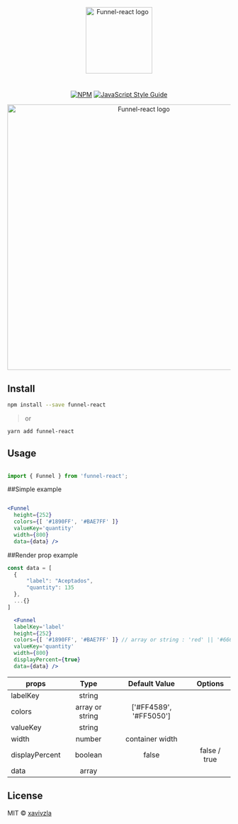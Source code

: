 <p align="center">
  <a href="https://github.com/xavivzla" rel="noopener" target="_blank"><img width="150" src="https://raw.githubusercontent.com/xavivzla/Funnel-React/dev/logo.png" alt="Funnel-react logo"></a></p>
</p>

<h1></h1>

<div align="center">

[![NPM](https://img.shields.io/npm/v/funnel-react.svg)](https://www.npmjs.com/package/funnel-react) [![JavaScript Style Guide](https://img.shields.io/badge/code_style-standard-brightgreen.svg)](https://standardjs.com)

</div>

<p align="center">
  <a href="https://github.com/xavivzla" rel="noopener" target="_blank"><img width="600" src="https://raw.githubusercontent.com/xavivzla/Funnel-React/dev/funnel.gif" alt="Funnel-react logo"></a></p>
</p>

## Install

```bash
npm install --save funnel-react
```

> or

```bash
yarn add funnel-react
```

## Usage

```jsx

import { Funnel } from 'funnel-react';

```

##Simple example

```jsx

<Funnel
  height={252}
  colors={[ '#1890FF', '#BAE7FF' ]}
  valueKey='quantity'
  width={800}
  data={data} />

```

##Render prop example

```jsx
const data = [
  {
      "label": "Aceptados",
      "quantity": 135
  },
  ...{}
]

  <Funnel
  labelKey='label'
  height={252}
  colors={[ '#1890FF', '#BAE7FF' ]} // array or string : 'red' || '#666'
  valueKey='quantity' 
  width={800}
  displayPercent={true}
  data={data} />

```

| props          | Type            | Default Value          | Options      |
| -------------  |:--------------: | :--------------------: | :----------: |
| labelKey       | string          |                        |              |
| colors         | array or string | ['#FF4589', '#FF5050'] |              |
| valueKey       | string          |                        |              |
| width          | number          | container width        |              |
| displayPercent | boolean         | false                  | false / true |
| data           | array           |                        |              |

## License

MIT © [xavivzla](https://github.com/xavivzla)